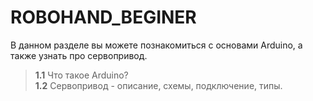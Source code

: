 # ROBOHAND_BEGINER
В данном разделе вы можете познакомиться с основами Arduino, а также узнать про сервопривод.

> **1.1** Что такое Arduino?  
> **1.2** Сервопривод - описание, схемы, подключение, типы.
